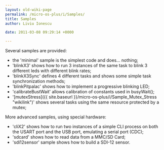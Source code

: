 ```yaml
---
layout: old-wiki-page
permalink: /micro-os-plus/i/Samples/
title: Samples
author: Liviu Ionescu

date: 2011-03-08 09:29:14 +0000

---
```


Several samples are provided:

-   the 'minimal' sample is the simplest code and does... nothing;
-   'blinkX3' shows how to run 3 instances of the same task to blink 3 different leds with different blink rates;
-   'blinkX3Sync' defines 4 different tasks and shows some simple task synchronization methods;
-   'blinkPitpalac' shows how to implement a progressive blinking LED;
-   'calibrateBustWait' allows calibration of constants used in busyWait();
-   '[mutexStress]({{ site.baseurl }}/micro-os-plus/i/Sample_Mutex_Stress "wikilink")' shows several tasks using the same resource protected by a mutex;

More advanced samples, using special hardware:

-   'cliX2' shows how to run two instances of a simple CLI process on both the USART port and the USB port, emulating a serial port (CDC);
-   'sdcard' shows how to read data from a MMC/SD Card;
-   'sdi12sensor' sample shows how to build a SDI-12 sensor.
